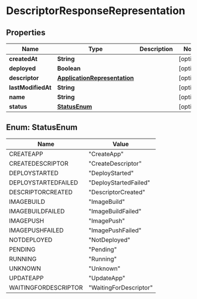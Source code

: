 # DescriptorResponseRepresentation

## Properties
Name | Type | Description | Notes
------------ | ------------- | ------------- | -------------
**createdAt** | **String** |  |  [optional]
**deployed** | **Boolean** |  |  [optional]
**descriptor** | [**ApplicationRepresentation**](ApplicationRepresentation.md) |  |  [optional]
**lastModifiedAt** | **String** |  |  [optional]
**name** | **String** |  |  [optional]
**status** | [**StatusEnum**](#StatusEnum) |  |  [optional]

<a name="StatusEnum"></a>
## Enum: StatusEnum
Name | Value
---- | -----
CREATEAPP | &quot;CreateApp&quot;
CREATEDESCRIPTOR | &quot;CreateDescriptor&quot;
DEPLOYSTARTED | &quot;DeployStarted&quot;
DEPLOYSTARTEDFAILED | &quot;DeployStartedFailed&quot;
DESCRIPTORCREATED | &quot;DescriptorCreated&quot;
IMAGEBUILD | &quot;ImageBuild&quot;
IMAGEBUILDFAILED | &quot;ImageBuildFailed&quot;
IMAGEPUSH | &quot;ImagePush&quot;
IMAGEPUSHFAILED | &quot;ImagePushFailed&quot;
NOTDEPLOYED | &quot;NotDeployed&quot;
PENDING | &quot;Pending&quot;
RUNNING | &quot;Running&quot;
UNKNOWN | &quot;Unknown&quot;
UPDATEAPP | &quot;UpdateApp&quot;
WAITINGFORDESCRIPTOR | &quot;WaitingForDescriptor&quot;
